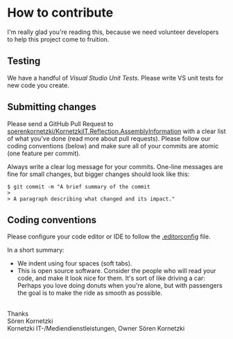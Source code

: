 How to contribute
=================

I'm really glad you're reading this, because we need volunteer developers to
help this project come to fruition.


Testing
-------

We have a handful of *Visual Studio Unit Tests*. Please write VS unit tests for
new code you create.


Submitting changes
------------------

Please send a GitHub Pull Request to
[soerenkornetzki/KornetzkiIT.Reflection.AssemblyInformation][1] with a clear
list of what you've done (read more about pull requests). Please follow our
coding conventions (below) and make sure all of your commits are atomic (one
feature per commit).

Always write a clear log message for your commits. One-line messages are fine
for small changes, but bigger changes should look like this:

    $ git commit -m "A brief summary of the commit
    > 
    > A paragraph describing what changed and its impact."


Coding conventions
------------------

Please configure your code editor or IDE to follow the [.editorconfig][2] file.

In a short summary:

* We indent using four spaces (soft tabs).
* This is open source software. Consider the people who will read your code, and
  make it look nice for them. It's sort of like driving a car: Perhaps you love
  doing donuts when you're alone, but with passengers the goal is to make the
  ride as smooth as possible.


<br/>
Thanks<br/>
Sören Kornetzki<br/>
Kornetzki IT-/Mediendienstleistungen, Owner Sören Kornetzki


<!-- Web Links -->

[1]: https://github.com/soerenkornetzki/KornetzkiIT.Reflection.AssemblyInformation/pull/new/develop
[2]: https://github.com/soerenkornetzki/KornetzkiIT.Reflection.AssemblyInformation/blob/develop/.editorconfig
